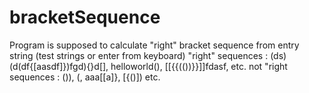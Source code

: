 # bracketSequence
Program is supposed to calculate "right" bracket sequence from entry string (test strings or enter from keyboard)
"right" sequences : (ds)(d(df{[aasdf]})fgd){}d[], helloworld(), [[{{(())}}]]fdasf,  etc.
not "right sequences : ()), (, aaa[[a]}, [{()]) etc.
